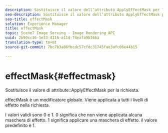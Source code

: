 ```yaml
---
description: Sostituisce il valore dell’attributo ApplyEffectMask per la richiesta.
seo-description: Sostituisce il valore dell’attributo ApplyEffectMask per la richiesta.
seo-title: effectMask
solution: Experience Manager
title: effectMask
topic: Scene7 Image Serving - Image Rendering API
uuid: 2b90cc36-1e33-4116-a11d-74eafa9b366a
translation-type: tm+mt
source-git-commit: 7bc7b3a86fbcdc57cfdc31745fae3afc06e44b15

---
```



# effectMask{#effectmask}

Sostituisce il valore di attribute::ApplyEffectMask per la richiesta.

effectMask è un modificatore globale. Viene applicata a tutti i livelli di effetto nella richiesta.

I valori validi sono 0 e 1. 0 significa che non viene applicata alcuna maschera di effetto. 1 significa applicare una maschera di effetto. il valore predefinito è 1.
